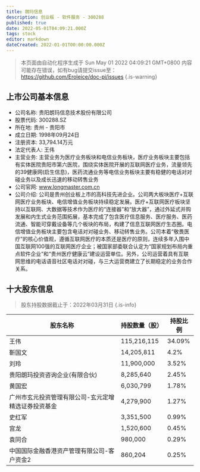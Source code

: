 ```yaml
---
title: 朗玛信息
description: 创业板 - 软件服务 - 300288
published: true
date: 2022-05-01T04:09:21.000Z
tags: stock
editor: markdown
dateCreated: 2022-01-01T00:00:00.000Z
---
```


> 本页面由自动化程序生成于 Sun May 01 2022 04:09:21 GMT+0800
> 内容可能存在错误，如有bug请提交issue至：https://github.com/Eroleice/doc-pi/issues
{.is-warning}

## 上市公司基本信息
- 公司名称: 贵阳朗玛信息技术股份有限公司
- 股票代码: 300288.SZ
- 所在地: 贵州 - 贵阳市
- 成立日期: 1998年09月24日
- 注册资本: 33,794.14万元
- 法定代表人: 王伟
- 主营业务: 主营业务为医疗业务板块和电信业务板块，医疗业务板块主要包括有实体医院贵阳市第六医院，围绕实体医院开展的互联网医疗业务，流量领先的39健康网(启生信息)，医药流通业务等电信业务板块主要有稳健的电话对对碰业务以及成长迅速的移动转售业务
- 公司官网: www.longmaster.com.cn
- 公司介绍: 公司是贵州创业板上市的高科技先进企业。公司两大板块医疗+互联网医疗业务板块、电信增值业务板块持续稳定发展。医疗+互联网医疗板块坚持以互联网、大数据等技术作为医疗的“连接器”和“放大器”，通过外延式并购发展和内生式业务范围拓展，基本完成了包含医疗信息服务、医疗服务、医药流通、智能可穿戴设备等几个板块的布局，构建了信息互联网医疗生态圈。电信增值业务板块主要包含电话对对碰业务、移动转售业务。公司本着“敬畏医疗”的核心价值观，遵循互联网医疗的本质还是医疗的原则，连续多年入围中国互联网100强的互联网医疗企业；被国家部委联合认定为“国家规划布局内重点软件企业”和“贵州医疗健康云”建设运营单位。另外，公司运营着具有互联网思维的电话语音社区电话对对碰，与三大运营商建立了长期稳定的业务合作关系。


## 十大股东信息
> 股东持股数据截止于：2022年03月31日
{.is-info}

| 股东名称 | 持股数量（股） | 持股比例 |
| --- | --- | --- |
| 王伟 | 115,216,115 | 34.09% |
| 靳国文 | 14,205,811 | 4.2% |
| 刘玲 | 11,900,000 | 3.52% |
| 贵阳朗玛投资咨询企业(有限合伙) | 8,285,640 | 2.45% |
| 黄国宏 | 6,030,799 | 1.78% |
| 广州市玄元投资管理有限公司-玄元定增精选证券投资基金 | 4,279,900 | 1.27% |
| 史红军 | 3,351,500 | 0.99% |
| 宫龙 | 1,520,600 | 0.45% |
| 袁同合 | 980,000 | 0.29% |
| 中国国际金融香港资产管理有限公司-客户资金2 | 860,204 | 0.25% |




